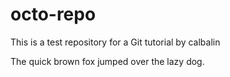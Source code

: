 octo-repo
=========

This is a test repository for a Git tutorial by calbalin

The quick brown fox jumped over the lazy dog.
